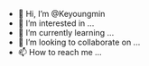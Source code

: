 - 👋 Hi, I’m @Keyoungmin
- 👀 I’m interested in ...
- 🌱 I’m currently learning ...
- 💞️ I’m looking to collaborate on ...
- 📫 How to reach me ...

<!---
Keyoungmin/Keyoungmin is a ✨ special ✨ repository because its `README.md` (this file) appears on your GitHub profile.
You can click the Preview link to take a look at your changes.
--->

